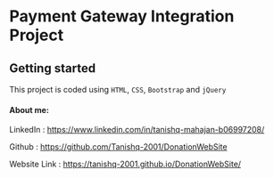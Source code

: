 # Payment Gateway Integration Project 
## Getting started


This project is coded using `HTML`, `CSS`, `Bootstrap` and `jQuery`

####  About me:


LinkedIn : https://www.linkedin.com/in/tanishq-mahajan-b06997208/


Github : https://github.com/Tanishq-2001/DonationWebSite


Website Link : https://tanishq-2001.github.io/DonationWebSite/
